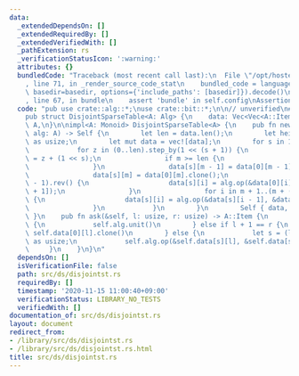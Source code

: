```yaml
---
data:
  _extendedDependsOn: []
  _extendedRequiredBy: []
  _extendedVerifiedWith: []
  _pathExtension: rs
  _verificationStatusIcon: ':warning:'
  attributes: {}
  bundledCode: "Traceback (most recent call last):\n  File \"/opt/hostedtoolcache/Python/3.9.0/x64/lib/python3.9/site-packages/onlinejudge_verify/documentation/build.py\"\
    , line 71, in _render_source_code_stat\n    bundled_code = language.bundle(stat.path,\
    \ basedir=basedir, options={'include_paths': [basedir]}).decode()\n  File \"/opt/hostedtoolcache/Python/3.9.0/x64/lib/python3.9/site-packages/onlinejudge_verify/languages/user_defined.py\"\
    , line 67, in bundle\n    assert 'bundle' in self.config\nAssertionError\n"
  code: "pub use crate::alg::*;\nuse crate::bit::*;\n\n// unverified\n#[derive(Clone)]\n\
    pub struct DisjointSparseTable<A: Alg> {\n    data: Vec<Vec<A::Item>>,\n    alg:\
    \ A,\n}\n\nimpl<A: Monoid> DisjointSparseTable<A> {\n    pub fn new(data: Vec<A::Item>,\
    \ alg: A) -> Self {\n        let len = data.len();\n        let height = len.ilog2()\
    \ as usize;\n        let mut data = vec![data];\n        for s in 1..=height {\n\
    \            for z in (0..len).step_by(1 << (s + 1)) {\n                let m\
    \ = z + (1 << s);\n                if m >= len {\n                    break;\n\
    \                }\n                data[s][m - 1] = data[0][m - 1].clone();\n\
    \                data[s][m] = data[0][m].clone();\n                for i in (z..m\
    \ - 1).rev() {\n                    data[s][i] = alg.op(&data[0][i], &data[s][i\
    \ + 1]);\n                }\n                for i in m + 1..(m + (1 << s)).min(len)\
    \ {\n                    data[s][i] = alg.op(&data[s][i - 1], &data[0][i]);\n\
    \                }\n            }\n        }\n        Self { data, alg }\n   \
    \ }\n    pub fn ask(&self, l: usize, r: usize) -> A::Item {\n        if l == r\
    \ {\n            self.alg.unit()\n        } else if l + 1 == r {\n           \
    \ self.data[0][l].clone()\n        } else {\n            let s = (l ^ r).ilog2()\
    \ as usize;\n            self.alg.op(&self.data[s][l], &self.data[s][r])\n   \
    \     }\n    }\n}\n"
  dependsOn: []
  isVerificationFile: false
  path: src/ds/disjointst.rs
  requiredBy: []
  timestamp: '2020-11-15 11:00:40+09:00'
  verificationStatus: LIBRARY_NO_TESTS
  verifiedWith: []
documentation_of: src/ds/disjointst.rs
layout: document
redirect_from:
- /library/src/ds/disjointst.rs
- /library/src/ds/disjointst.rs.html
title: src/ds/disjointst.rs
---
```

